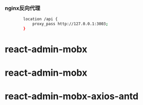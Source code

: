 ### nginx反向代理
```bash
        location /api {
            proxy_pass http://127.0.0.1:3003;
        }
```
# react-admin-mobx
# react-admin-mobx
# react-admin-mobx-axios-antd
